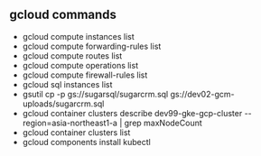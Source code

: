 ## gcloud commands
* gcloud compute instances list
* gcloud compute forwarding-rules list
* gcloud compute routes list
* gcloud compute operations list
* gcloud compute firewall-rules list
* gcloud sql instances list
* gsutil cp -p gs://sugarsql/sugarcrm.sql gs://dev02-gcm-uploads/sugarcrm.sql
* gcloud container clusters describe dev99-gke-gcp-cluster --region=asia-northeast1-a | grep maxNodeCount
* gcloud container clusters list
* gcloud components install kubectl
